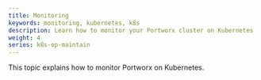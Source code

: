 ```yaml
---
title: Monitoring
keywords: monitoring, kubernetes, k8s
description: Learn how to monitor your Portworx cluster on Kubernetes
weight: 4
series: k8s-op-maintain
---
```


This topic explains how to monitor Portworx on Kubernetes.
